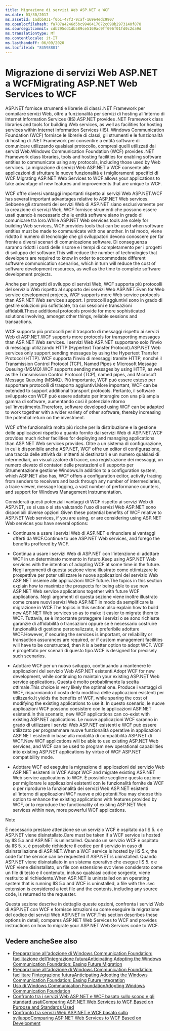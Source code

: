 ```yaml
---
title: Migrazione di servizi Web ASP.NET a WCF
ms.date: 03/30/2017
ms.assetid: 1adbb931-f0b1-47f3-9caf-169e4edc9907
ms.openlocfilehash: fa707a4246d5bc9940417072c098b2973140f878
ms.sourcegitcommit: cdb295dd1db589ce5169ac9ff096f01fd0c2da9d
ms.translationtype: MT
ms.contentlocale: it-IT
ms.lasthandoff: 06/09/2020
ms.locfileid: "84598801"
---
```

# <a name="migrating-aspnet-web-services-to-wcf"></a><span data-ttu-id="ebf28-102">Migrazione di servizi Web ASP.NET a WCF</span><span class="sxs-lookup"><span data-stu-id="ebf28-102">Migrating ASP.NET Web Services to WCF</span></span>
<span data-ttu-id="ebf28-103">ASP.NET fornisce strumenti e librerie di classi .NET Framework per compilare servizi Web, oltre a funzionalità per servizi di hosting all'interno di Internet Information Services (IIS).</span><span class="sxs-lookup"><span data-stu-id="ebf28-103">ASP.NET provides .NET Framework class libraries and tools for building Web services, as well as facilities for hosting services within Internet Information Services (IIS).</span></span> <span data-ttu-id="ebf28-104">Windows Communication Foundation (WCF) fornisce le librerie di classi, gli strumenti e le funzionalità di hosting di .NET Framework per consentire a entità software di comunicare utilizzando qualsiasi protocollo, compresi quelli utilizzati dai servizi Web.</span><span class="sxs-lookup"><span data-stu-id="ebf28-104">Windows Communication Foundation (WCF) provides .NET Framework class libraries, tools and hosting facilities for enabling software entities to communicate using any protocols, including those used by Web services.</span></span>  <span data-ttu-id="ebf28-105">La migrazione di servizi Web ASP.NET a WCF consente alle applicazioni di sfruttare le nuove funzionalità e i miglioramenti specifici di WCF.</span><span class="sxs-lookup"><span data-stu-id="ebf28-105">Migrating ASP.NET Web Services to WCF allows your applications to take advantage of new features and improvements that are unique to WCF.</span></span>  
  
 <span data-ttu-id="ebf28-106">WCF offre diversi vantaggi importanti rispetto ai servizi Web ASP.NET.</span><span class="sxs-lookup"><span data-stu-id="ebf28-106">WCF has several important advantages relative to ASP.NET Web services.</span></span> <span data-ttu-id="ebf28-107">Sebbene gli strumenti dei servizi Web di ASP.NET siano esclusivamente per la creazione di servizi Web, WCF fornisce strumenti che possono essere usati quando è necessario che le entità software siano in grado di comunicare tra loro.</span><span class="sxs-lookup"><span data-stu-id="ebf28-107">While ASP.NET Web services tools are solely for building Web services, WCF provides tools that can be used when software entities must be made to communicate with one another.</span></span> <span data-ttu-id="ebf28-108">In tal modo, viene ridotto il numero di tecnologie che gli sviluppatori devono conoscere per far fronte a diversi scenari di comunicazione software. Di conseguenza saranno ridotti i costi delle risorse e i tempi di completamento per i progetti di sviluppo del software.</span><span class="sxs-lookup"><span data-stu-id="ebf28-108">This will reduce the number of technologies that developers are required to know in order to accommodate different software communication scenarios, which in turn will reduce the cost of software development resources, as well as the time to complete software development projects.</span></span>  
  
 <span data-ttu-id="ebf28-109">Anche per i progetti di sviluppo di servizi Web, WCF supporta più protocolli del servizio Web rispetto al supporto dei servizi Web ASP.NET.</span><span class="sxs-lookup"><span data-stu-id="ebf28-109">Even for Web service development projects, WCF supports more Web service protocols than ASP.NET Web services support.</span></span> <span data-ttu-id="ebf28-110">I protocolli aggiuntivi sono in grado di gestire soluzioni più sofisticate, tra cui sessioni e transazioni affidabili.</span><span class="sxs-lookup"><span data-stu-id="ebf28-110">These additional protocols provide for more sophisticated solutions involving, amongst other things, reliable sessions and transactions.</span></span>  
  
 <span data-ttu-id="ebf28-111">WCF supporta più protocolli per il trasporto di messaggi rispetto ai servizi Web di ASP.NET.</span><span class="sxs-lookup"><span data-stu-id="ebf28-111">WCF supports more protocols for transporting messages than ASP.NET Web services.</span></span> <span data-ttu-id="ebf28-112">I servizi Web ASP.NET supportano solo l'invio di messaggi utilizzando HTTP (Hypertext Transfer Protocol).</span><span class="sxs-lookup"><span data-stu-id="ebf28-112">ASP.NET Web services only support sending messages by using the Hypertext Transfer Protocol (HTTP).</span></span> <span data-ttu-id="ebf28-113">WCF supporta l'invio di messaggi tramite HTTP, nonché il Transmission Control Protocol (TCP), Named Pipes e Microsoft Message Queuing (MSMQ).</span><span class="sxs-lookup"><span data-stu-id="ebf28-113">WCF supports sending messages by using HTTP, as well as the Transmission Control Protocol (TCP), named pipes, and Microsoft Message Queuing (MSMQ).</span></span> <span data-ttu-id="ebf28-114">Più importante, WCF può essere esteso per supportare protocolli di trasporto aggiuntivi.</span><span class="sxs-lookup"><span data-stu-id="ebf28-114">More important, WCF can be extended to support additional transport protocols.</span></span> <span data-ttu-id="ebf28-115">Pertanto, il software sviluppato con WCF può essere adattato per interagire con una più ampia gamma di software, aumentando così il potenziale ritorno sull'investimento.</span><span class="sxs-lookup"><span data-stu-id="ebf28-115">Therefore, software developed using WCF can be adapted to work together with a wider variety of other software, thereby increasing the potential return on the investment.</span></span>  
  
 <span data-ttu-id="ebf28-116">WCF offre funzionalità molto più ricche per la distribuzione e la gestione delle applicazioni rispetto a quanto fornito dai servizi Web di ASP.NET.</span><span class="sxs-lookup"><span data-stu-id="ebf28-116">WCF provides much richer facilities for deploying and managing applications than ASP.NET Web services provides.</span></span> <span data-ttu-id="ebf28-117">Oltre a un sistema di configurazione, in cui è disponibile anche ASP.NET, WCF offre un editor di configurazione, una traccia delle attività dai mittenti ai destinatari e un numero qualsiasi di intermediari, un visualizzatore di tracce, una registrazione dei messaggi, un numero elevato di contatori delle prestazioni e il supporto per Strumentazione gestione Windows.</span><span class="sxs-lookup"><span data-stu-id="ebf28-117">In addition to a configuration system, which ASP.NET also has, WCF offers a configuration editor, activity tracing from senders to receivers and back through any number of intermediaries, a trace viewer, message logging, a vast number of performance counters, and support for Windows Management Instrumentation.</span></span>  
  
 <span data-ttu-id="ebf28-118">Considerati questi potenziali vantaggi di WCF rispetto ai servizi Web di ASP.NET, se si usa o si sta valutando l'uso di servizi Web ASP.NET sono disponibili diverse opzioni:</span><span class="sxs-lookup"><span data-stu-id="ebf28-118">Given these potential benefits of WCF relative to ASP.NET Web services, if you are using, or are considering using ASP.NET Web services you have several options:</span></span>  
  
- <span data-ttu-id="ebf28-119">Continuare a usare i servizi Web di ASP.NET e rinunciare ai vantaggi offerti da WCF.</span><span class="sxs-lookup"><span data-stu-id="ebf28-119">Continue to use ASP.NET Web services, and forego the benefits proffered by WCF.</span></span>  
  
- <span data-ttu-id="ebf28-120">Continua a usare i servizi Web di ASP.NET con l'intenzione di adottare WCF in un determinato momento in futuro.</span><span class="sxs-lookup"><span data-stu-id="ebf28-120">Keep using ASP.NET Web services with the intention of adopting WCF at some time in the future.</span></span> <span data-ttu-id="ebf28-121">Negli argomenti di questa sezione viene illustrato come ottimizzare le prospettive per poter utilizzare le nuove applicazioni del servizio Web ASP.NET insieme alle applicazioni WCF future.</span><span class="sxs-lookup"><span data-stu-id="ebf28-121">The topics in this section explain how to maximize the prospects for being able to use new ASP.NET Web service applications together with future WCF applications.</span></span> <span data-ttu-id="ebf28-122">Negli argomenti di questa sezione viene inoltre illustrato come creare nuovi servizi Web ASP.NET in modo da semplificare la migrazione in WCF.</span><span class="sxs-lookup"><span data-stu-id="ebf28-122">The topics in this section also explain how to build new ASP.NET Web services so as to make it easier to migrate them to WCF.</span></span> <span data-ttu-id="ebf28-123">Tuttavia, se è importante proteggere i servizi o se sono richieste garanzie di affidabilità o transazioni oppure se è necessario costruire funzionalità di gestione personalizzate, è preferibile adottare WCF.</span><span class="sxs-lookup"><span data-stu-id="ebf28-123">However, if securing the services is important, or reliability or transaction assurances are required, or if custom management facilities will have to be constructed, then it is a better option to adopt WCF.</span></span> <span data-ttu-id="ebf28-124">WCF è progettato per scenari di questo tipo.</span><span class="sxs-lookup"><span data-stu-id="ebf28-124">WCF is designed for precisely such scenarios.</span></span>  
  
- <span data-ttu-id="ebf28-125">Adottare WCF per un nuovo sviluppo, continuando a mantenere le applicazioni del servizio Web ASP.NET esistenti.</span><span class="sxs-lookup"><span data-stu-id="ebf28-125">Adopt WCF for new development, while continuing to maintain your existing ASP.NET Web service applications.</span></span> <span data-ttu-id="ebf28-126">Questa è molto probabilmente la scelta ottimale.</span><span class="sxs-lookup"><span data-stu-id="ebf28-126">This choice is very likely the optimal one.</span></span> <span data-ttu-id="ebf28-127">Produce i vantaggi di WCF, risparmiando il costo della modifica delle applicazioni esistenti per utilizzarlo.</span><span class="sxs-lookup"><span data-stu-id="ebf28-127">It yields the benefits of WCF, while sparing the cost of modifying the existing applications to use it.</span></span> <span data-ttu-id="ebf28-128">In questo scenario, le nuove applicazioni WCF possono coesistere con le applicazioni ASP.NET esistenti.</span><span class="sxs-lookup"><span data-stu-id="ebf28-128">In this scenario, new WCF applications can co-exist with existing ASP.NET applications.</span></span> <span data-ttu-id="ebf28-129">Le nuove applicazioni WCF saranno in grado di utilizzare i servizi Web ASP.NET esistenti e WCF può essere utilizzato per programmare nuove funzionalità operative in applicazioni ASP.NET esistenti in base alla modalità di compatibilità ASP.NET di WCF.</span><span class="sxs-lookup"><span data-stu-id="ebf28-129">New WCF applications will be able to use existing ASP.NET Web services, and WCF can be used to program new operational capabilities into existing ASP.NET applications by virtue of WCF ASP.NET compatibility mode.</span></span>  
  
- <span data-ttu-id="ebf28-130">Adottare WCF ed eseguire la migrazione di applicazioni del servizio Web ASP.NET esistenti in WCF.</span><span class="sxs-lookup"><span data-stu-id="ebf28-130">Adopt WCF and migrate existing ASP.NET Web service applications to WCF.</span></span> <span data-ttu-id="ebf28-131">È possibile scegliere questa opzione per migliorare le applicazioni esistenti con le funzionalità fornite da WCF o per riprodurre la funzionalità dei servizi Web ASP.NET esistenti all'interno di applicazioni WCF nuove e più potenti.</span><span class="sxs-lookup"><span data-stu-id="ebf28-131">You may choose this option to enhance the existing applications with features provided by WCF, or to reproduce the functionality of existing ASP.NET Web services within new, more powerful WCF applications.</span></span>  
  
> [!NOTE]
> <span data-ttu-id="ebf28-132">È necessario prestare attenzione se un servizio WCF è ospitato da IIS 5. x e ASP.NET viene disinstallato.</span><span class="sxs-lookup"><span data-stu-id="ebf28-132">Care must be taken if a WCF service is hosted by IIS 5.x and ASP.NET is uninstalled.</span></span> <span data-ttu-id="ebf28-133">Quando un servizio WCF è ospitato da IIS 5. x, è possibile richiedere il codice per il servizio in caso di disinstallazione di ASP.NET.</span><span class="sxs-lookup"><span data-stu-id="ebf28-133">When a WCF service is hosted by IIS 5.x, the code for the service can be requested if ASP.NET is uninstalled.</span></span> <span data-ttu-id="ebf28-134">Quando ASP.NET viene disinstallato in un sistema operativo che esegue IIS 5. x e WCF viene disinstallato, un file con estensione svc viene considerato come un file di testo e il contenuto, incluso qualsiasi codice sorgente, viene restituito al richiedente.</span><span class="sxs-lookup"><span data-stu-id="ebf28-134">When ASP.NET is uninstalled on an operating system that is running IIS 5.x and WCF is uninstalled, a file with the .svc extension is considered a text file and the contents, including any source code, is returned to the requester.</span></span>  
  
 <span data-ttu-id="ebf28-135">Questa sezione descrive in dettaglio queste opzioni, confronta i servizi Web di ASP.NET con WCF e fornisce istruzioni su come eseguire la migrazione del codice dei servizi Web ASP.NET in WCF.</span><span class="sxs-lookup"><span data-stu-id="ebf28-135">This section describes these options in detail, compares ASP.NET Web Services to WCF and provides instructions on how to migrate your ASP.NET Web Services code to WCF.</span></span>  
  
## <a name="see-also"></a><span data-ttu-id="ebf28-136">Vedere anche</span><span class="sxs-lookup"><span data-stu-id="ebf28-136">See also</span></span>

- [<span data-ttu-id="ebf28-137">Preparazione all'adozione di Windows Communication Foundation: facilitazione dell'integrazione futura</span><span class="sxs-lookup"><span data-stu-id="ebf28-137">Anticipating Adopting the Windows Communication Foundation: Easing Future Migration</span></span>](anticipating-adopting-wcf-migration.md)
- [<span data-ttu-id="ebf28-138">Preparazione all'adozione di Windows Communication Foundation: facilitare l'integrazione futura</span><span class="sxs-lookup"><span data-stu-id="ebf28-138">Anticipating Adopting the Windows Communication Foundation: Easing Future Integration</span></span>](anticipating-adopting-the-wcf-easing-future-integration.md)
- [<span data-ttu-id="ebf28-139">Uso di Windows Communication Foundation</span><span class="sxs-lookup"><span data-stu-id="ebf28-139">Adopting Windows Communication Foundation</span></span>](adopting-wcf.md)
- [<span data-ttu-id="ebf28-140">Confronto tra i servizi Web ASP.NET e WCF basato sullo scopo e gli standard usati</span><span class="sxs-lookup"><span data-stu-id="ebf28-140">Comparing ASP.NET Web Services to WCF Based on Purpose and Standards Used</span></span>](comparing-aspnet-web-services-to-wcf-based-on-purpose-and-standards-used.md)
- [<span data-ttu-id="ebf28-141">Confronto tra servizi Web ASP.NET e WCF basato sullo sviluppo</span><span class="sxs-lookup"><span data-stu-id="ebf28-141">Comparing ASP.NET Web Services to WCF Based on Development</span></span>](comparing-aspnet-web-services-to-wcf-based-on-development.md)
